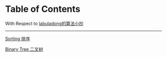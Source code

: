 # Table of Contents

With Respect to [labuladong的算法小抄](https://labuladong.gitbook.io/algo/)

------

[Sorting 排序](./sorting.md)

[Binary Tree 二叉树](./binarytree.md)

